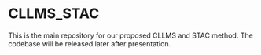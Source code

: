 # CLLMS_STAC
This is the main repository for our proposed CLLMS and STAC method. The codebase will be released later after presentation.
